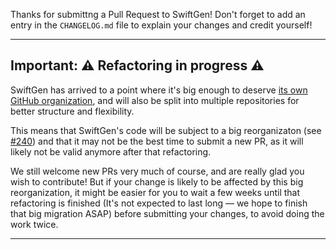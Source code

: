 Thanks for submittng a Pull Request to SwiftGen!
Don't forget to add an entry in the `CHANGELOG.md` file to explain your changes and credit yourself!

--- 

## Important: ⚠️ Refactoring in progress ⚠️ 

SwiftGen has arrived to a point where it's big enough to deserve [its own GitHub organization](https://github.com/SwiftGen/), and will also be split into multiple repositories for better structure and flexibility.

This means that SwiftGen's code will be subject to a big reorganizaton (see [#240](https://github.com/AliSoftware/SwiftGen/issues/240)) and that it may not be the best time to submit a new PR, as it will likely not be valid anymore after that refactoring.

We still welcome new PRs very much of course, and are really glad you wish to contribute! But if your change is likely to be affected by this big reorganization, it might be easier for you to wait a few weeks until that refactoring is finished (It's not expected to last long — we hope to finish that big migration ASAP) before submitting your changes, to avoid doing the work twice.

---
